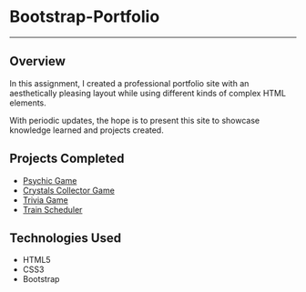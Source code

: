 # Bootstrap-Portfolio
-----------------------------------------------------------------------------
## Overview
In this assignment, I created a professional portfolio site with an aesthetically pleasing layout while using different kinds of complex HTML elements.

With periodic updates, the hope is to present this site to showcase knowledge learned and projects created.

## Projects Completed
 * [Psychic Game](https://demiddleton.github.io/Psychic-Game/)
 * [Crystals Collector Game](https://demiddleton.github.io/unit-4-game/)
 * [Trivia Game](https://demiddleton.github.io/TriviaGame/)
 * [Train Scheduler](https://demiddleton.github.io/Train-Scheduler/)

## Technologies Used
 * HTML5
 * CSS3
 * Bootstrap


